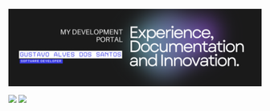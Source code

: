 ![banner](https://github.com/alvesoff/alvesoff/blob/main/Black%20Gradient%20Minimalistic%20Future%20Technology%20YouTube%20Banner.png?raw=true)<br>


![](http://github-profile-summary-cards.vercel.app/api/cards/profile-details?username=alvesoff&theme=darcula) ![](http://github-profile-summary-cards.vercel.app/api/cards/productive-time?username=alvesoff&theme=darcula&utcOffset=8)


